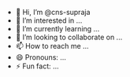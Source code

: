 - 👋 Hi, I’m @cns-supraja
- 👀 I’m interested in ...
- 🌱 I’m currently learning ...
- 💞️ I’m looking to collaborate on ...
- 📫 How to reach me ...
- 😄 Pronouns: ...
- ⚡ Fun fact: ...

<!---
cns-supraja/cns-supraja is a ✨ special ✨ repository because its `README.md` (this file) appears on your GitHub profile.
You can click the Preview link to take a look at your changes.
--->
